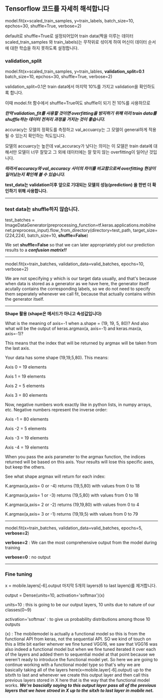 ## **Tensorflow 코드를 자세히 해석합니다**

model.fit(x=scaled_train_samples, y=train_labels, batch_size=10, epchos=30, shuffle=True, verbose=2)

default로 shuffle=True로 설정되어있어 train data(짝을 이루는 데이터 scaled_train_samples 와 train_labels)는 무작위로 섞이게 하여 머신이 데이터 순서에 대한 학습을 하지 못하도록 설정합니다.

### **validation_split**

model.fit(x=scaled_train_samples, y=train_lables, **validation_split=0.1** batch_size=10, epchos=30, shuffle=True, verbose=2)

validation_split=0.1은 train data에서 마지막 10%를 가지고 validation을 확인하도록 합니다. 

이때 model.fit 함수에서 shuffle=True여도 shuffle이 되기 전 10%를 사용하므로 

***만약 validation_fit를 사용할 것이면 overfitting을 방지하기 위해 미리 train data를 shuffle하는 데이터 전처리 과정을 거치는 것이 좋습니다.***

accuracy는 모델의 정확도를 측정하고 val_accuarcy는 그 모델이 general하게 적용될 수 있는지 확인하는 척도입니다.

모델의 accuarcy는 높은데 val_accuracy가 낮다는 의미는 이 모델은 train data에 대해서만 모델이 너무 잘맞고 그 외에 데이터에는 잘 맞지 않는 overfitting이 일어난 것입니다.

***따라서 accuracy와 val_accuracy 사이의 차이를 비교함으로써 overfitting 현상이 일어났는지 확인해 볼 수 있습니다.***

**test_data는 validation이후 앞으로 기대되는 모델의 성능(prediction) 을 한번 더 확인하기 위해 사용합니다.**

---

### test data는 shuffle하지 않습니다.

test_batches = ImageDataGenerator(preprocessing_function=tf.keras.applications.mobilnenet.preprocess_input).flow_from_directory(directory=test_path, target_size=(224,224), batch_size=10, **shuffle=False**)

We set **shuffle=False** so that we can later appropriately plot our prediction results to a ***confusion matrix!!***

---

model.fit(x=train_batches, validation_data=valid_batches, epochs=10, verbose=2) 

We are not specifying y which is our target data usually, and that's because when data is stored as a generator as we have here, the generator itself acutally contains the corresponding labels, so we do not need to specify them seperately whenever we call fit, because that actually contains within the generator itself.

---

**Shape 활용 (shape은 메서드가 아니고 속성값입니다)**

What is the meaning of axis=-1 when a.shape = (19, 19, 5, 80)? And also what will be the output of keras.argmax(a, axis=-1) and keras.max(a, axis=-1)?

This means that the index that will be returned by argmax will be taken from the last axis.

Your data has some shape (19,19,5,80). This means:

Axis 0 = 19 elements

Axis 1 = 19 elements

Axis 2 = 5 elements

Axis 3 = 80 elements

Now, negative numbers work exactly like in python lists, in numpy arrays, etc. Negative numbers represent the inverse order:

Axis -1 = 80 elements

Axis -2 = 5 elements

Axis -3 = 19 elements

Axis -4 = 19 elements

When you pass the axis parameter to the argmax function, the indices returned will be based on this axis. Your results will lose this specific axes, but keep the others.

See what shape argmax will return for each index:

K.argmax(a,axis= 0 or -4) returns (19,5,80) with values from 0 to 18

K.argmax(a,axis= 1 or -3) returns (19,5,80) with values from 0 to 18

K.argmax(a,axis= 2 or -2) returns (19,19,80) with values from 0 to 4

K.argmax(a,axis= 3 or -1) returns (19,19,5) with values from 0 to 79

---

model.fit(x=train_batches, validation_data=valid_batches, epochs=5, **verbose=2**)

**verbose=2** : We can the most comprehensive output from the model during training

**verbose=0** : no output

---

### Fine tuning

x = mobile.layers[-6].output 마지막 5개의 layers(6 to last layers)를 제거합니다.

output = Dense(units=10, activation='softmax')(x) 

units=10 : this is going to be our output layers, 10 units due to nature of our classes(0~9)

activation='softmax' : to give us probability distributions among those 10 outputs

(x) : The mobilemodel is actually a functional model so this is from the functional API from keras, not the sequential API. SO we kind of touch on this a little bit earlier whenver we fine tuned VGG16, we saw that VGG16 was also indeed a functional model but when we fine tuned iterated it over each of the layers and added them to sequential model at that point because we weren't ready to introduce the functional model yet. So here we are going to continue working with a functional model type so that's why we are basically taking all of the layers here(x=mobile.layer[-6].output) up to the sitxth to last and whenever we create this output layer and then call this previous layers stored in X here that is the way that the functional model works. ***We're bascially saying to this output layer pass all of the previous layers that we have stroed in X up to the sitxh to last layer in mobile net.***




